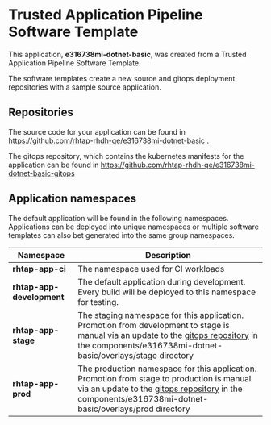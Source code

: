 # Trusted Application Pipeline Software Template

This application, **e316738mi-dotnet-basic**, was created from a Trusted Application Pipeline Software Template.

The software templates create a new source and gitops deployment repositories with a sample source application. 

## Repositories

The source code for your application can be found in [https://github.com/rhtap-rhdh-qe/e316738mi-dotnet-basic ](https://github.com/rhtap-rhdh-qe/e316738mi-dotnet-basic ).
 
The gitops repository, which contains the kubernetes manifests for the application can be found in 
[https://github.com/rhtap-rhdh-qe/e316738mi-dotnet-basic-gitops ](https://github.com/rhtap-rhdh-qe/e316738mi-dotnet-basic-gitops ) 

## Application namespaces 

The default application will be found in the following namespaces. Applications can be deployed into unique namespaces or multiple software templates can also bet generated into the same group namespaces.  

|  Namespace   |  Description   |  
| -------- | -------- |
| **rhtap-app-ci** | The namespace used for CI workloads |
| **rhtap-app-development** | The default application during development. Every build will be deployed to this namespace for testing. |
| **rhtap-app-stage** | The staging namespace for this application. Promotion from development to stage is manual via an update to the [gitops repository](https://github.com/rhtap-rhdh-qe/e316738mi-dotnet-basic-gitops ) in the components/e316738mi-dotnet-basic/overlays/stage directory |
| **rhtap-app-prod** | The production namespace for this application. Promotion from stage to production is manual via an update to the [gitops repository](https://github.com/rhtap-rhdh-qe/e316738mi-dotnet-basic-gitops ) in the components/e316738mi-dotnet-basic/overlays/prod directory |
